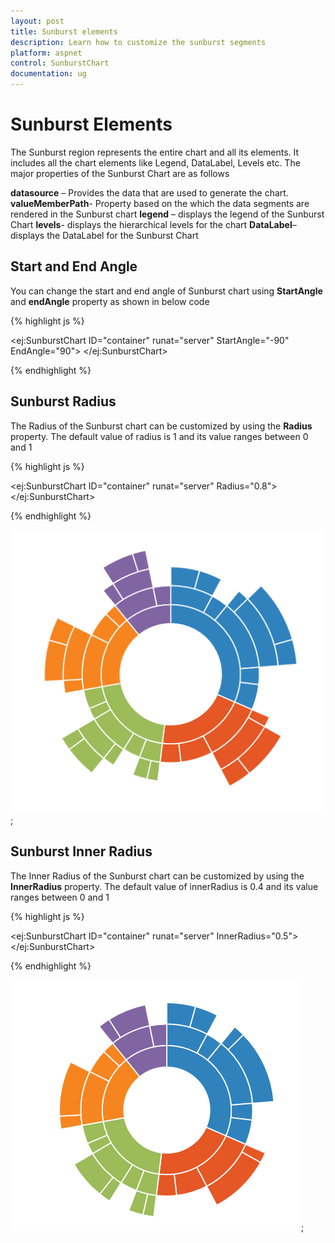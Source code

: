 ```yaml
---
layout: post
title: Sunburst elements 
description: Learn how to customize the sunburst segments 
platform: aspnet
control: SunburstChart
documentation: ug
---
```

 
# Sunburst Elements

The Sunburst region represents the entire chart and all its elements. It includes all the chart elements like Legend, DataLabel, Levels etc. The major properties of the Sunburst Chart are as follows

**datasource** – Provides the data that are used to generate the chart.
**valueMemberPath**- Property based on the which the data segments are rendered in the Sunburst chart 
**legend** – displays the legend of the Sunburst Chart
**levels**- displays the hierarchical levels for the chart 
**DataLabel**– displays the DataLabel for the Sunburst Chart

## Start and End Angle

You can change the start and end angle of Sunburst chart using **StartAngle** and **endAngle** property as shown in below code

{% highlight js %}

<ej:SunburstChart  ID="container" runat="server" StartAngle="-90" EndAngle="90"> 
</ej:SunburstChart> 

{% endhighlight %}

## Sunburst Radius

 The Radius of the Sunburst chart can be customized by using the **Radius** property. The default value of radius is 1 and its value ranges between 0 and 1 

{% highlight js %}

<ej:SunburstChart  ID="container" runat="server" Radius="0.8"> 
</ej:SunburstChart> 


{% endhighlight %}

![](Regions_images/Regions_img1.png);

 ## Sunburst Inner  Radius
 
 The Inner Radius of the Sunburst chart can be customized by using the **InnerRadius** property. The default value of innerRadius is 0.4 and its value ranges between 0 and 1 

{% highlight js %}

<ej:SunburstChart  ID="container" runat="server" InnerRadius="0.5"> 
</ej:SunburstChart> 

{% endhighlight %}

![](Regions_images/Regions_img2.png);




